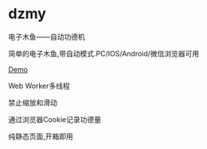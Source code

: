 # dzmy
电子木鱼——自动功德机

简单的电子木鱼,带自动模式.PC/IOS/Android/微信浏览器可用

[Demo](https://sogadm.github.io/dzmy)

Web Worker多线程

禁止缩放和滑动

通过浏览器Cookie记录功德量 

纯静态页面,开箱即用
